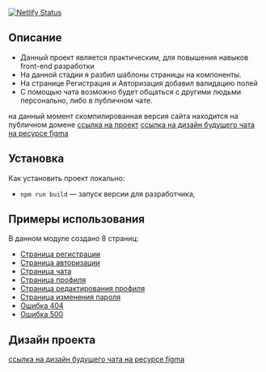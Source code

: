 [![Netlify Status](https://api.netlify.com/api/v1/badges/8225fd61-6774-441a-be91-4a11f111b10d/deploy-status)](https://app.netlify.com/sites/tatarchuk/deploys)

## Описание
- Данный проект является практическим, для повышения навыков front-end разработки
- На данной стадии я разбил шаблоны страницы на компоненты. 
- На странице Регистрация и Авторизация добавил валидацию полей
- С помощью чата возможно будет общаться с другими людьми персонально, либо в публичном чате.

на данный момент скомпилированная версия сайта находится на публичном домене 
[ссылка на проект](https://tatarchuk.netlify.app/)
[ссылка на дизайн будущего чата на ресурсе figma](https://www.figma.com/file/jwHNcD2NtJvqeBidW0ddVF/praktikum.chat?node-id=0%3A1)


## Установка
Как установить проект локально:

- `npm run build` — запуск версии для разработчика,

## Примеры использования

В данном модуле создано 8 страниц:

- [Страница регистрации](https://tatarchuk.netlify.app/signup.html)
- [Страница авторизации](https://tatarchuk.netlify.app/signin.html)
- [Страница чата](https://tatarchuk.netlify.app/main.html)
- [Страница профиля](https://tatarchuk.netlify.app/profile.html)
- [Страница редактирования профиля](https://tatarchuk.netlify.app/edit-profile.html)
- [Страница изменения пароля](https://tatarchuk.netlify.app/change-password.html)
- [Ошибка 404](https://tatarchuk.netlify.app/404.html)
- [Ошибка 500](https://tatarchuk.netlify.app/500.html)

## Дизайн проекта

[ссылка на дизайн будущего чата на ресурсе figma](https://www.figma.com/file/jwHNcD2NtJvqeBidW0ddVF/praktikum.chat?node-id=0%3A1)
